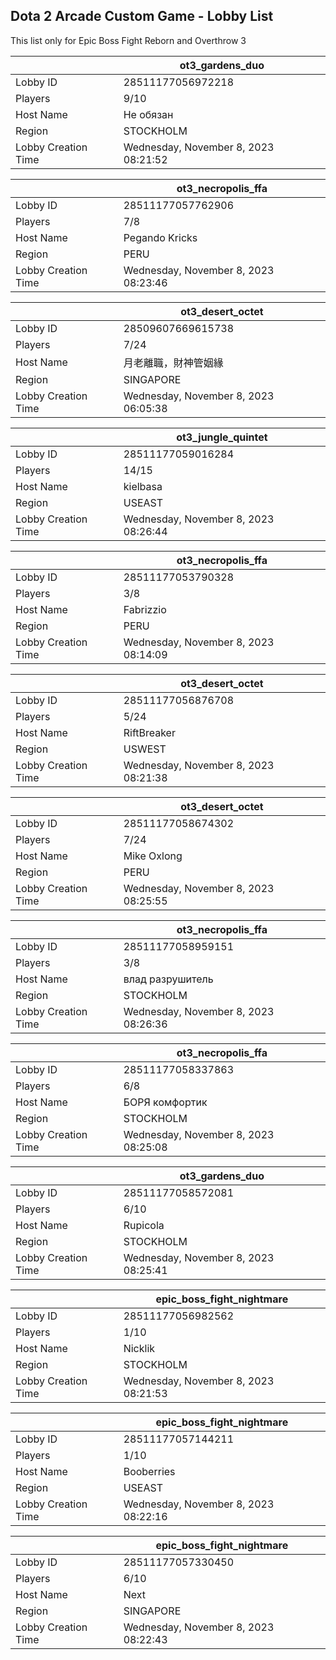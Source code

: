 ## Dota 2 Arcade Custom Game - Lobby List

This list only for Epic Boss Fight Reborn and Overthrow 3

|  | ot3_gardens_duo |
| ------ | ------ |
| Lobby ID | 28511177056972218 |
| Players | 9/10 |
| Host Name | Нe oбязан |
| Region | STOCKHOLM |
| Lobby Creation Time | Wednesday, November 8, 2023 08:21:52 |


|  | ot3_necropolis_ffa |
| ------ | ------ |
| Lobby ID | 28511177057762906 |
| Players | 7/8 |
| Host Name | Pegando Kricks |
| Region | PERU |
| Lobby Creation Time | Wednesday, November 8, 2023 08:23:46 |


|  | ot3_desert_octet |
| ------ | ------ |
| Lobby ID | 28509607669615738 |
| Players | 7/24 |
| Host Name | 月老離職，財神管姻緣 |
| Region | SINGAPORE |
| Lobby Creation Time | Wednesday, November 8, 2023 06:05:38 |


|  | ot3_jungle_quintet |
| ------ | ------ |
| Lobby ID | 28511177059016284 |
| Players | 14/15 |
| Host Name | kielbasa |
| Region | USEAST |
| Lobby Creation Time | Wednesday, November 8, 2023 08:26:44 |


|  | ot3_necropolis_ffa |
| ------ | ------ |
| Lobby ID | 28511177053790328 |
| Players | 3/8 |
| Host Name | Fabrizzio |
| Region | PERU |
| Lobby Creation Time | Wednesday, November 8, 2023 08:14:09 |


|  | ot3_desert_octet |
| ------ | ------ |
| Lobby ID | 28511177056876708 |
| Players | 5/24 |
| Host Name | RiftBreaker |
| Region | USWEST |
| Lobby Creation Time | Wednesday, November 8, 2023 08:21:38 |


|  | ot3_desert_octet |
| ------ | ------ |
| Lobby ID | 28511177058674302 |
| Players | 7/24 |
| Host Name | Mike Oxlong |
| Region | PERU |
| Lobby Creation Time | Wednesday, November 8, 2023 08:25:55 |


|  | ot3_necropolis_ffa |
| ------ | ------ |
| Lobby ID | 28511177058959151 |
| Players | 3/8 |
| Host Name | влад разрушитель |
| Region | STOCKHOLM |
| Lobby Creation Time | Wednesday, November 8, 2023 08:26:36 |


|  | ot3_necropolis_ffa |
| ------ | ------ |
| Lobby ID | 28511177058337863 |
| Players | 6/8 |
| Host Name | БОРЯ комфортик |
| Region | STOCKHOLM |
| Lobby Creation Time | Wednesday, November 8, 2023 08:25:08 |


|  | ot3_gardens_duo |
| ------ | ------ |
| Lobby ID | 28511177058572081 |
| Players | 6/10 |
| Host Name | Rupicola |
| Region | STOCKHOLM |
| Lobby Creation Time | Wednesday, November 8, 2023 08:25:41 |


|  | epic_boss_fight_nightmare |
| ------ | ------ |
| Lobby ID | 28511177056982562 |
| Players | 1/10 |
| Host Name | Nicklik |
| Region | STOCKHOLM |
| Lobby Creation Time | Wednesday, November 8, 2023 08:21:53 |


|  | epic_boss_fight_nightmare |
| ------ | ------ |
| Lobby ID | 28511177057144211 |
| Players | 1/10 |
| Host Name | Booberries |
| Region | USEAST |
| Lobby Creation Time | Wednesday, November 8, 2023 08:22:16 |


|  | epic_boss_fight_nightmare |
| ------ | ------ |
| Lobby ID | 28511177057330450 |
| Players | 6/10 |
| Host Name | Next |
| Region | SINGAPORE |
| Lobby Creation Time | Wednesday, November 8, 2023 08:22:43 |


